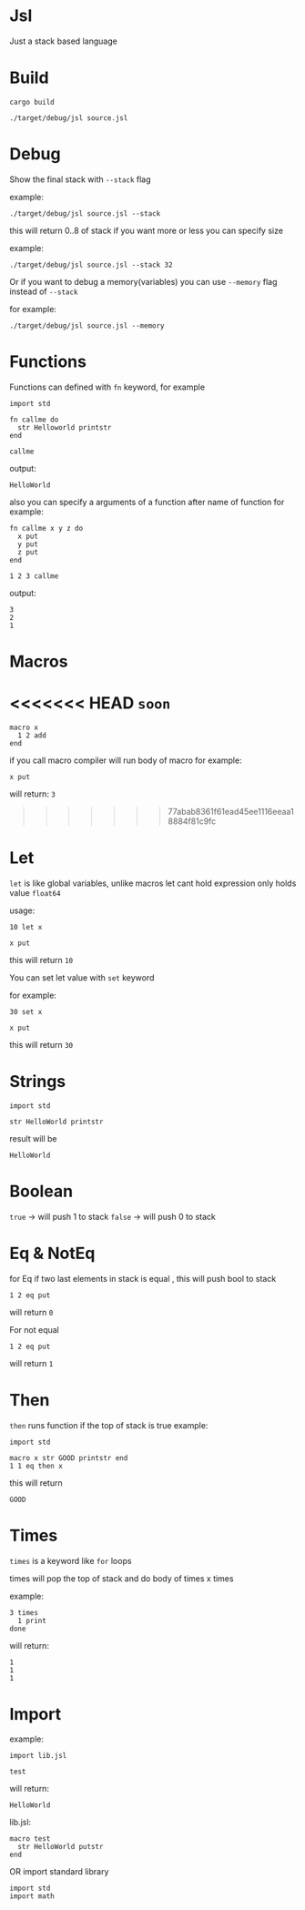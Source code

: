 # Jsl
Just a stack based language

# Build
```cargo build```

```./target/debug/jsl source.jsl```

# Debug
Show the final stack with `--stack` flag

example:

```./target/debug/jsl source.jsl --stack```

this will return 0..8 of stack if you want more or less you can specify size

example:

```./target/debug/jsl source.jsl --stack 32```

Or if you want to debug a memory(variables) you can use `--memory` flag instead of `--stack`

for example:

```./target/debug/jsl source.jsl --memory```

# Functions
Functions can defined with `fn` keyword, for example

```
import std

fn callme do
  str Helloworld printstr
end

callme
```

output:

```
HelloWorld
```

also you can specify a arguments of a function after name of function for example:

```
fn callme x y z do
  x put
  y put
  z put
end

1 2 3 callme
```

output:

```
3
2
1
```

# Macros
<<<<<<< HEAD
`soon`
=======
```
macro x
  1 2 add
end
```
if you call macro compiler will run body of macro
for example:
```
x put
```
will return: `3`
>>>>>>> 77abab8361f61ead45ee1116eeaa18884f81c9fc

# Let
`let` is like global variables, unlike macros let cant hold expression only holds value `float64`

usage:

```
10 let x

x put
```

this will return `10`

You can set let value with `set` keyword

for example:

```
30 set x

x put
```

this will return `30`

# Strings
```
import std

str HelloWorld printstr
```
result will be
```
HelloWorld
```

# Boolean
`true` -> will push 1 to stack
`false` -> will push 0 to stack

# Eq & NotEq
for Eq if two last elements in stack is equal , this will push bool to stack
```
1 2 eq put
```
will return `0`

For not equal
```
1 2 eq put
```
will return `1`

# Then
`then` runs function if the top of stack is true
example:
```
import std

macro x str GOOD printstr end
1 1 eq then x
```
this will return 
```
GOOD
```
# Times
`times` is a keyword like `for` loops

times will pop the top of stack and do body of times x times

example:

```
3 times
  1 print
done
```

will return:

```
1
1
1
```

# Import
example:

```
import lib.jsl

test
```

will return:

```
HelloWorld
```

lib.jsl:

```
macro test
  str HelloWorld putstr
end
```

OR import standard library

```
import std
import math
```
